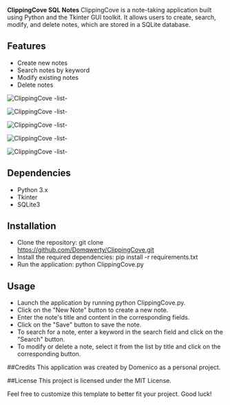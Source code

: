 **ClippingCove SQL Notes**
ClippingCove is a note-taking application built using Python and the Tkinter GUI toolkit. It allows users to create, search, modify, and delete notes, which are stored in a SQLite database.

## Features

- Create new notes
- Search notes by keyword
- Modify existing notes
- Delete notes

![ClippingCove -list-](https://imgur.com/CQs1zQ4.png)

![ClippingCove -list-](https://imgur.com/f4XlpD5.png)

![ClippingCove -list-](https://imgur.com/3HReSPs.png)

![ClippingCove -list-](https://imgur.com/lvyxX8s.png)

![ClippingCove -list-](https://imgur.com/ofh3xEL.png)




## Dependencies

- Python 3.x
- Tkinter
- SQLite3

## Installation
- Clone the repository: git clone https://github.com/Domqwerty/ClippingCove.git
- Install the required dependencies: pip install -r requirements.txt
- Run the application: python ClippingCove.py

## Usage
- Launch the application by running python ClippingCove.py.
- Click on the "New Note" button to create a new note.
- Enter the note's title and content in the corresponding fields.
- Click on the "Save" button to save the note.
- To search for a note, enter a keyword in the search field and click on the "Search" button.
- To modify or delete a note, select it from the list by title and click on the corresponding button.

##Credits
This application was created by Domenico as a personal project.

##License
This project is licensed under the MIT License.



Feel free to customize this template to better fit your project. Good luck!

